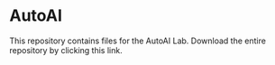 # AutoAI
This repository contains files for the AutoAI Lab. Download the entire repository by clicking this link.
